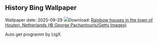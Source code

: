 ## History Bing Wallpaper
Wallpaper date: 2025-09-29
![](https://www.bing.com/th?id=OHR.HoutenHouses_EN-IN3573740286_UHD.jpg&w=1000)Download: [Rainbow houses in the town of Houten, Netherlands (© George Pachantouris/Getty Images)](https://www.bing.com/th?id=OHR.HoutenHouses_EN-IN3573740286_UHD.jpg)

Auto get programm by LtgX
